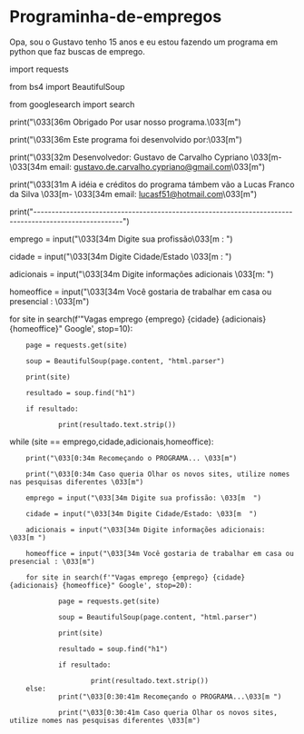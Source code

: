 # Programinha-de-empregos
Opa, sou o Gustavo tenho 15 anos e eu estou fazendo um programa em python que faz buscas de emprego.


import requests

from bs4 import BeautifulSoup

from googlesearch import search




print("\033[36m Obrigado Por usar nosso programa.\033[m")

print("\033[36m Este programa foi desenvolvido por:\033[m")

print("\033[32m Desenvolvedor: Gustavo de Carvalho Cypriano \033[m- \033[34m email: gustavo.de.carvalho.cypriano@gmail.com\033[m")

print("\033[31m A idéia e créditos do programa támbem vão a Lucas Franco da Silva \033[m- \033[34m email: lucasf51@hotmail.com\033[m")

print("------------------------------------------------------------------------------------------------------")

emprego = input("\033[34m Digite sua profissão\033[m : ")

cidade = input("\033[34m Digite Cidade/Estado \033[m : ")

adicionais = input("\033[34m Digite informações adicionais \033[m: ")

homeoffice = input("\033[34m Você gostaria de trabalhar em casa ou presencial : \033[m")

for site in search(f'"Vagas emprego {emprego} {cidade} {adicionais} {homeoffice}" Google', stop=10):

        page = requests.get(site)
        
        soup = BeautifulSoup(page.content, "html.parser")
        
        print(site)
        
        resultado = soup.find("h1")
        
        if resultado:
        
                print(resultado.text.strip())


while (site == emprego,cidade,adicionais,homeoffice):

        print("\033[0:34m Recomeçando o PROGRAMA... \033[m")
        
        print("\033[0:34m Caso queria Olhar os novos sites, utilize nomes nas pesquisas diferentes \033[m")

        emprego = input("\033[34m Digite sua profissão: \033[m  ")
        
        cidade = input("\033[34m Digite Cidade/Estado: \033[m  ")
        
        adicionais = input("\033[34m Digite informações adicionais:  \033[m ")
        
        homeoffice = input("\033[34m Você gostaria de trabalhar em casa ou presencial : \033[m")

        for site in search(f'"Vagas emprego {emprego} {cidade} {adicionais} {homeoffice}" Google', stop=20):

                page = requests.get(site)
                
                soup = BeautifulSoup(page.content, "html.parser")
                
                print(site)
                
                resultado = soup.find("h1")
                
                if resultado:
                
                        print(resultado.text.strip())
        else:
                print("\033[0:30:41m Recomeçando o PROGRAMA...\033[m ")
                
                print("\033[0:30:41m Caso queria Olhar os novos sites, utilize nomes nas pesquisas diferentes \033[m")




